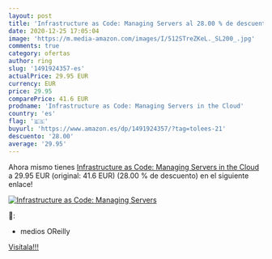 ```yaml
---
layout: post
title: 'Infrastructure as Code: Managing Servers al 28.00 % de descuento'
date: 2020-12-25 17:05:04
image: 'https://m.media-amazon.com/images/I/512STreZKeL._SL200_.jpg'
comments: true
category: ofertas
author: ring
slug: '1491924357-es'
actualPrice: 29.95 EUR
currency: EUR
price: 29.95
comparePrice: 41.6 EUR
prodname: 'Infrastructure as Code: Managing Servers in the Cloud'
country: 'es'
flag: '🇪🇸'
buyurl: 'https://www.amazon.es/dp/1491924357/?tag=tolees-21'
descuento: '28.00'
average: '29.95'
---
```


Ahora mismo tienes [Infrastructure as Code: Managing Servers in the Cloud](https://www.amazon.es/dp/1491924357/?tag=tolees-21) a 29.95 EUR (original: 41.6 EUR) (28.00 %  de descuento) en el siguiente enlace!

[![Infrastructure as Code: Managing Servers](https://m.media-amazon.com/images/I/512STreZKeL._SL200_.jpg)](https://www.amazon.es/dp/1491924357/?tag=tolees-21)

🔎:

- medios OReilly

[Visítala!!!](https://www.amazon.es/dp/1491924357/?tag=tolees-21)
